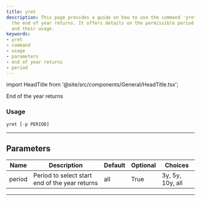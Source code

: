 ```yaml
---
title: yret
description: This page provides a guide on how to use the command 'yret' for determining
  the end of year returns. It offers details on the permissible period selections
  and their usage.
keywords:
- yret
- command
- usage
- parameters
- end of year returns
- period
---
```


import HeadTitle from '@site/src/components/General/HeadTitle.tsx';

<HeadTitle title="portfolio /yret - Reference | OpenBB Terminal Docs" />

End of the year returns

### Usage

```python
yret [-p PERIOD]
```

---

## Parameters

| Name | Description | Default | Optional | Choices |
| ---- | ----------- | ------- | -------- | ------- |
| period | Period to select start end of the year returns | all | True | 3y, 5y, 10y, all |

---
